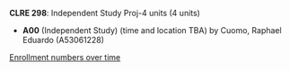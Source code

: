 **CLRE 298**: Independent Study Proj-4 units (4 units)

- **A00** (Independent Study) (time and location TBA) by Cuomo, Raphael Eduardo (A53061228)

[Enrollment numbers over time](./CLRE298.tsv)
